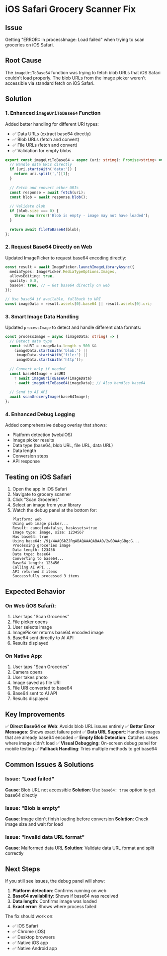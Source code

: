 # iOS Safari Grocery Scanner Fix

## Issue
Getting "ERROR:: in processImage: Load failed" when trying to scan groceries on iOS Safari.

## Root Cause
The `imageUriToBase64` function was trying to fetch blob URLs that iOS Safari couldn't load properly. The blob URLs from the image picker weren't accessible via standard fetch on iOS Safari.

## Solution

### 1. **Enhanced `imageUriToBase64` Function**
Added better handling for different URI types:
- ✅ Data URLs (extract base64 directly)
- ✅ Blob URLs (fetch and convert)
- ✅ File URLs (fetch and convert)
- ✅ Validation for empty blobs

```typescript
export const imageUriToBase64 = async (uri: string): Promise<string> => {
  // Handle data URLs directly
  if (uri.startsWith('data:')) {
    return uri.split(',')[1];
  }
  
  // Fetch and convert other URIs
  const response = await fetch(uri);
  const blob = await response.blob();
  
  // Validate blob
  if (blob.size === 0) {
    throw new Error('Blob is empty - image may not have loaded');
  }
  
  return await fileToBase64(blob);
};
```

### 2. **Request Base64 Directly on Web**
Updated ImagePicker to request base64 encoding directly:

```typescript
const result = await ImagePicker.launchImageLibraryAsync({
  mediaTypes: ImagePicker.MediaTypeOptions.Images,
  allowsEditing: true,
  quality: 0.8,
  base64: true, // ← Get base64 directly on web
});

// Use base64 if available, fallback to URI
const imageData = result.assets[0].base64 || result.assets[0].uri;
```

### 3. **Smart Image Data Handling**
Updated `processImage` to detect and handle different data formats:

```typescript
const processImage = async (imageData: string) => {
  // Detect data type
  const isURI = imageData.length < 500 && 
    (imageData.startsWith('blob:') || 
     imageData.startsWith('file:') || 
     imageData.startsWith('http'));
  
  // Convert only if needed
  const base64Image = isURI 
    ? await imageUriToBase64(imageData)
    : await imageUriToBase64(imageData); // Also handles base64
  
  // Send to AI API
  await scanGroceryImage(base64Image);
};
```

### 4. **Enhanced Debug Logging**
Added comprehensive debug overlay that shows:
- Platform detection (web/iOS)
- Image picker results
- Data type (base64, blob URL, file URL, data URL)
- Data length
- Conversion steps
- API response

## Testing on iOS Safari

1. Open the app in iOS Safari
2. Navigate to grocery scanner
3. Click "Scan Groceries"
4. Select an image from your library
5. Watch the debug panel at the bottom for:
   ```
   Platform: web
   Using web image picker...
   Result: canceled=false, hasAssets=true
   Image type: image, size: 1234567
   Has base64: true
   Using base64: /9j/4AAQSkZJRgABAQAAAQABAAD/2wBDAAgGBgcG...
   Processing groceries image
   Data length: 123456
   Data type: base64
   Converting to base64...
   Base64 length: 123456
   Calling AI API...
   API returned 3 items
   Successfully processed 3 items
   ```

## Expected Behavior

### On Web (iOS Safari):
1. User taps "Scan Groceries"
2. File picker opens
3. User selects image
4. ImagePicker returns base64 encoded image
5. Base64 sent directly to AI API
6. Results displayed

### On Native App:
1. User taps "Scan Groceries"
2. Camera opens
3. User takes photo
4. Image saved as file URI
5. File URI converted to base64
6. Base64 sent to AI API
7. Results displayed

## Key Improvements

✅ **Direct Base64 on Web**: Avoids blob URL issues entirely
✅ **Better Error Messages**: Shows exact failure point
✅ **Data URL Support**: Handles images that are already base64 encoded
✅ **Empty Blob Detection**: Catches cases where image didn't load
✅ **Visual Debugging**: On-screen debug panel for mobile testing
✅ **Fallback Handling**: Tries multiple methods to get base64

## Common Issues & Solutions

### Issue: "Load failed"
**Cause**: Blob URL not accessible
**Solution**: Use `base64: true` option to get base64 directly

### Issue: "Blob is empty"
**Cause**: Image didn't finish loading before conversion
**Solution**: Check image size and wait for load

### Issue: "Invalid data URL format"
**Cause**: Malformed data URL
**Solution**: Validate data URL format and split correctly

## Next Steps

If you still see issues, the debug panel will show:
1. **Platform detection**: Confirms running on web
2. **Base64 availability**: Shows if base64 was received
3. **Data length**: Confirms image was loaded
4. **Exact error**: Shows where process failed

The fix should work on:
- ✅ iOS Safari
- ✅ Chrome (iOS)
- ✅ Desktop browsers
- ✅ Native iOS app
- ✅ Native Android app
